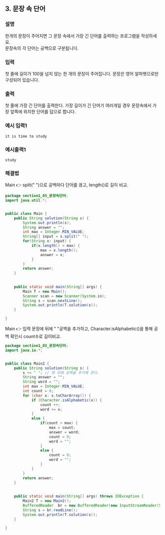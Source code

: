 ## 3. 문장 속 단어
  
### 설명  
한개의 문장이 주어지면 그 문장 속에서 가장 긴 단어를 출력하는 프로그램을 작성하세요.  
문장속의 각 단어는 공백으로 구분됩니다.
  
### 입력  
첫 줄에 길이가 100을 넘지 않는 한 개의 문장이 주어집니다. 문장은 영어 알파벳으로만 구성되어 있습니다.    
  
### 출력  
첫 줄에 가장 긴 단어를 출력한다. 가장 길이가 긴 단어가 여러개일 경우 문장속에서 가장 앞쪽에 위치한 단어를 답으로 합니다.
  
### 예시 입력1  
```
it is time to study
```  
    
### 예시출력1  

```
study
```  
  
### 해결법  
Main 👉 split(" ")으로 공백마다 단어를 끊고, length()로 길이 비교.  
```java
package section1_03_문장속단어;
import java.util.*;


public class Main {
	public String solution(String s) {
		System.out.println(s);
		String answer = "";
		int max = Integer.MIN_VALUE;
		String[] input = s.split(" ");
		for(String x: input) {
			if(x.length() > max) {
				max = x.length();
				answer = x;
			}
		}
		return answer;
	}
	
	
	public static void main(String[] args) {
		Main T = new Main();
		Scanner scan = new Scanner(System.in);
		String s = scan.nextLine();
		System.out.println(T.solution(s));
	}

}

```  
Main 👉 입력 문장에 뒤에 " "공백을 추가하고, Character.isAlphabetic()을 통해 공백 확인시 count수로 길이비교.  
```java
package section1_03_문장속단어;
import java.io.*;


public class Main2 {
	public String solution(String s) {
		s += " "; // 맨 뒤에 공백을 추가해 준다.
		String answer = "";
		String word = "";
		int max = Integer.MIN_VALUE;
		int count = 0;
		for (char x: s.toCharArray()) {
			if (Character.isAlphabetic(x)) {
				count ++;
				word += x;
			}
			else {
				if(count > max) {
					max = count;
					answer = word;
					count = 0;
					word = "";
				}
				else {
					count = 0;
					word = "";
				}
			}
		}
		return answer;
	}
	
	
	public static void main(String[] args) throws IOException {
		Main2 T = new Main2();
		BufferedReader  br = new BufferedReader(new InputStreamReader(System.in));
		String s = br.readLine();
		System.out.println(T.solution(s));
	}

}

```
